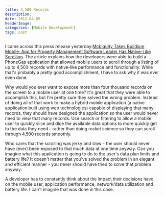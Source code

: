 ```yaml
---
title: 4,500 Records
description: 
date: 2012-04-05
headerImage: 
categories: [Mobile Development]
tags: post
---
```


I came across this press release yesterday:[Mobiquity Takes Buildium Mobile; App for Property Management Software Leader Has Native-Like Scrolling](http://www.marketwatch.com/story/mobiquity-takes-buildium-mobile-app-for-property-management-software-leader-has-native-like-scrolling-2012-04-04). The article explains how the developers were able to build a PhoneGap application that allowed mobile users to scroll through a listing of up to 4,500 records with native-like performance and functionality. While that's probably a pretty good accomplishment, I have to ask why it was ever even done.

Why would you ever want to expose more than four thousand records on the screen to a mobile user at one time? It's great that they were able to accomplish this, but I'm pretty sure they solved the wrong problem. Instead of doing all of that work to make a hybrid mobile application (a native application built using web technologies) capable of displaying that many records, they should have designed the application so the user would never need to view that many records. Use search or filtering to allow a mobile user to quickly slice and dice the available data options to more quickly get to the data they need - rather than doing rocket science so they can scroll through 4,500 records smoothly.

Who cares that the scrolling was jerky and slow - the user should never have (ever) been exposed to that much data at one time anyway. Can you imagine what this application is going to do to the user's data plan limits and battery life? It doesn't matter that you've solved the problem in an elegant and efficient manner - you never should have tried to solve that problem anyway.

A developer has to constantly think about the impact their decisions have on the mobile user, application performance, network/data utilization and battery life. I can't imagine that was done in this case.